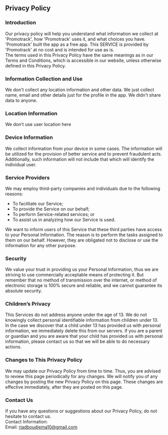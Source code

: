 Privacy Policy  
----------------

### Introduction  
Our privacy policy will help you understand what information we collect at 'Promotrack', how 'Promotrack' uses it, and what choices you have.
'Promotrack' built the  app as a free app. This SERVICE is provided by 'Promotrack' at no cost and is intended for use as is.  
The terms used in this Privacy Policy have the same meanings as in our Terms and Conditions, which is accessible in our website, unless otherwise  defined in this Privacy Policy.

### Information Collection and Use  
We don't collect any location information and other data. We just collect name, email and other details just for the profile in the app. We didn't share data to anyone.


### Location Information  
We don't use user location here

### Device Information  
We collect information from your device in some cases. The information will be utilized for the provision of better service and to prevent fraudulent acts. Additionally, such information will not include that which will identify the individual user.  

### Service Providers  
We may employ third-party companies and individuals due to the following reasons:  
* To facilitate our Service;
* To provide the Service on our behalf;
* To perform Service-related services; or
* To assist us in analyzing how our Service is used.  

We want to inform users of this Service that these third parties have access to your Personal Information. The reason is to perform the tasks assigned to them on our behalf. However, they are obligated not to disclose or use the information for any other purpose.  

### Security  
We value your trust in providing us your Personal Information, thus we are striving to use commercially acceptable means of protecting it. But remember that no method of transmission over  the internet, or method of electronic storage is 100% secure and reliable, and we cannot guarantee its absolute security.  

### Children’s Privacy  
This Services do not address anyone under the age of 13. We do not knowingly collect personal identifiable information from children under 13. In the case we discover that a child under 13 has provided us with personal information, we immediately delete this from our servers. If you  are  a  parent  or  guardian and you are aware that your child has provided us with personal information, please contact us so that we will be able to do necessary actions.  

### Changes to This Privacy Policy  
We may update our Privacy Policy from time to time. Thus, you are advised to review this page periodically for any changes. We will notify you of any changes by posting the new Privacy Policy on this page. These changes are effective immediately, after they are posted on this page.  

### Contact Us  
If you have any questions or suggestions about our Privacy Policy, do not hesitate to contact us.  
Contact Information:  
Email: riadboudjema10@gmail.com
